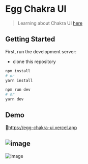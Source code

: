 # Egg Chakra UI

> Learning about Chakra UI [here](https://egghead.io/courses/build-a-modern-user-interface-with-chakra-ui-fac68106)

## Getting Started

First, run the development server:
- clone this repository
```bash
npm install
# or
yarn install
```

```bash
npm run dev
# or
yarn dev
```

## Demo

🔗https://egg-chakra-ui.vercel.app

![image](https://user-images.githubusercontent.com/65451957/194720762-21144d59-101b-445a-8e59-94ad35763062.png)
---
![image](https://user-images.githubusercontent.com/65451957/194720868-a4f350ec-301d-4844-bd8d-2281ff5c26f6.png)
